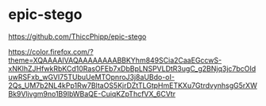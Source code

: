 # epic-stego

https://github.com/ThiccPhipp/epic-stego

https://color.firefox.com/?theme=XQAAAAIVAQAAAAAAAABBKYhm849SCia2CaaEGccwS-xNKlhZJHfwkRbKCd10RasOFEb7xDbBpLNSPVLDtR3ugC_g2BNjq3jc7bcOIduwRSFxb_wGVI75TUbuUeMTOpnroJ3j8aUBdo-oI-2Qs_UM7b2NL4kPp1Rw7BltaOS5KjrDZtTLGtpHmETKXu7GtrdvynhsgG5rXWBk9Vljvgm9no1B9IbWBaQE-CuiqKZpThcfVX_6CVtr

